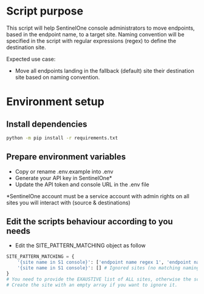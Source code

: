# Script purpose
This script will help SentinelOne console administrators to move endpoints, based in the endpoint name, to a target site.
Naming convention will be specified in the script with regular expressions (regex) to define the destination site.

Expected use case:
- Move all endpoints landing in the fallback (default) site their destination site based on naming convention.

# Environment setup
## Install dependencies
```bash
python -m pip install -r requirements.txt
```
## Prepare environment variables
- Copy or rename .env.example into .env
- Generate your API key in SentinelOne*
- Update the API token and console URL in the .env file

*SentinelOne account must be a service account with admin rights on all sites you will interact with (source & destinations)

## Edit the scripts behaviour according to you needs
- Edit the SITE_PATTERN_MATCHING object as follow
```python
SITE_PATTERN_MATCHING = {
    '{site name in S1 console}': ['endpoint name regex 1', 'endpoint name regex 1'],
    '{site name in S1 console}': [] # Ignored sites (no matching naming convention)
}
# You need to provide the EXAUSTIVE list of ALL sites, otherwise the script will throw an error.
# Create the site with an empty array if you want to ignore it.
```
